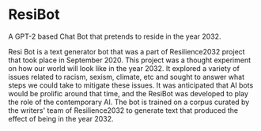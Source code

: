 # ResiBot
A GPT-2 based Chat Bot that pretends to reside in the year 2032. 

Resi Bot is a text generator bot that was a part of Resilience2032 project that took place in September 2020. This project was a thought experiment on how our world will look like in the year 2032. It explored a variety of issues related to racism, sexism, climate, etc and sought to answer what steps we could take to mitigate these issues. It was anticipated that AI bots would be prolific around that time, and the ResiBot was developed to play the role of the contemporary AI. The bot is trained on a corpus curated by the writers' team of Resilience2032 to generate text that produced the effect of being in the year 2032. 

